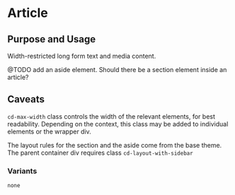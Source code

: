 # Article

## Purpose and Usage
Width-restricted long form text and media content.

@TODO add an aside element. Should there be a section element inside an article?

## Caveats
`cd-max-width` class controls the width of the relevant elements, for best readability. 
Depending on the context, this class may be added to individual elements or the wrapper div.

The layout rules for the section and the aside come from the base theme. The parent container div requires class `cd-layout-with-sidebar`

### Variants

```
none

```

